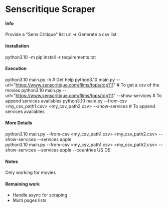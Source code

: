 Senscritique Scraper
====================

#### Info
Provide a "Sens Critique" list url
=> Generate a csv list

#### Installation
python3.10 -m pip install -r requirements.txt

#### Execution
python3.10 main.py -h                                                                     # Get help
python3.10 main.py --url="https://www.senscritique.com/films/tops/top111"                 # To get a csv of the movies 
python3.10 main.py --url="https://www.senscritique.com/films/tops/top111" --show-services # To append services availables 
python3.10 main.py --from-csv <my_csv_path1.csv> <my_csv_path2.csv>  --show-services      # To append services availables 

#### More Details
python3.10 main.py --from-csv <my_csv_path1.csv> <my_csv_path2.csv>  --show-services --services apple        
python3.10 main.py --from-csv <my_csv_path1.csv> <my_csv_path2.csv>  --show-services --services apple --countries US DE  

#### Notes
Only working for movies

#### Remaining work
- Handle async for scraping
- Multi pages lists
